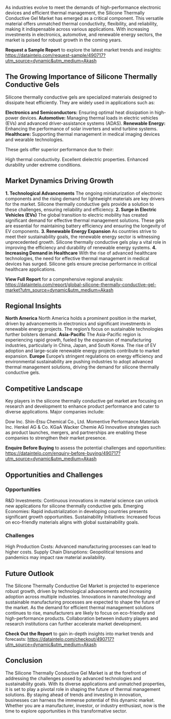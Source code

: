 As industries evolve to meet the demands of high-performance electronic devices and efficient thermal management, the Silicone Thermally Conductive Gel Market has emerged as a critical component. This versatile material offers unmatched thermal conductivity, flexibility, and reliability, making it indispensable across various applications. With increasing investments in electronics, automotive, and renewable energy sectors, the market is poised for robust growth in the coming years.

**Request a Sample Report** to explore the latest market trends and insights: https://dataintelo.com/request-sample/490717?utm_source=dynamic&utm_medium=Akash

## The Growing Importance of Silicone Thermally Conductive Gels

Silicone thermally conductive gels are specialized materials designed to dissipate heat efficiently. They are widely used in applications such as:

**Electronics and Semiconductors:** Ensuring optimal heat dissipation in high-power devices.
**Automotive:** Managing thermal loads in electric vehicles (EVs) and advanced driver-assistance systems (ADAS).
**Renewable Energy:** Enhancing the performance of solar inverters and wind turbine systems.
**Healthcare:** Supporting thermal management in medical imaging devices and wearable technologies.

These gels offer superior performance due to their:

High thermal conductivity.
Excellent dielectric properties.
Enhanced durability under extreme conditions.

## Market Dynamics Driving Growth

**1. Technological Advancements**
The ongoing miniaturization of electronic components and the rising demand for lightweight materials are key drivers for the market. Silicone thermally conductive gels provide a solution to these challenges, ensuring reliability and efficiency.
**2. Surge in Electric Vehicles (EVs)**
The global transition to electric mobility has created significant demand for effective thermal management solutions. These gels are essential for maintaining battery efficiency and ensuring the longevity of EV components.
**3. Renewable Energy Expansion**
As countries strive to meet their sustainability goals, the renewable energy sector is witnessing unprecedented growth. Silicone thermally conductive gels play a vital role in improving the efficiency and durability of renewable energy systems.
**4. Increasing Demand in Healthcare**
With the rise of advanced healthcare technologies, the need for effective thermal management in medical devices has surged. Silicone gels ensure precise performance in critical healthcare applications.

**View Full Report** for a comprehensive regional analysis: https://dataintelo.com/report/global-silicone-thermally-conductive-gel-market?utm_source=dynamic&utm_medium=Akash

## Regional Insights

**North America**
North America holds a prominent position in the market, driven by advancements in electronics and significant investments in renewable energy projects. The region’s focus on sustainable technologies further bolsters demand.
**Asia-Pacific**
The Asia-Pacific region is experiencing rapid growth, fueled by the expansion of manufacturing industries, particularly in China, Japan, and South Korea. The rise of EV adoption and large-scale renewable energy projects contribute to market expansion.
**Europe**
Europe’s stringent regulations on energy efficiency and environmental sustainability are pushing industries to adopt advanced thermal management solutions, driving the demand for silicone thermally conductive gels.

## Competitive Landscape

Key players in the silicone thermally conductive gel market are focusing on research and development to enhance product performance and cater to diverse applications. Major companies include:

Dow Inc.
Shin-Etsu Chemical Co., Ltd.
Momentive Performance Materials Inc.
Henkel AG & Co. KGaA
Wacker Chemie AG
Innovative strategies such as product launches, mergers, and partnerships are enabling these companies to strengthen their market presence.

**Enquire Before Buying** to assess the potential challenges and opportunities: https://dataintelo.com/enquiry-before-buying/490717?utm_source=dynamic&utm_medium=Akash

## Opportunities and Challenges

### Opportunities

R&D Investments: Continuous innovations in material science can unlock new applications for silicone thermally conductive gels.
Emerging Economies: Rapid industrialization in developing countries presents significant growth opportunities.
Sustainability Initiatives: Increased focus on eco-friendly materials aligns with global sustainability goals.

### Challenges

High Production Costs: Advanced manufacturing processes can lead to higher costs.
Supply Chain Disruptions: Geopolitical tensions and pandemics may impact raw material availability.

## Future Outlook

The Silicone Thermally Conductive Gel Market is projected to experience robust growth, driven by technological advancements and increasing adoption across multiple industries. Innovations in nanotechnology and sustainable manufacturing processes are expected to shape the future of the market.
As the demand for efficient thermal management solutions continues to rise, manufacturers are likely to focus on eco-friendly and high-performance products. Collaboration between industry players and research institutions can further accelerate market development.

**Check Out the Report** to gain in-depth insights into market trends and forecasts: https://dataintelo.com/checkout/490717?utm_source=dynamic&utm_medium=Akash

## Conclusion

The Silicone Thermally Conductive Gel Market is at the forefront of addressing the challenges posed by advanced technologies and sustainability goals. With its diverse applications and unmatched properties, it is set to play a pivotal role in shaping the future of thermal management solutions.
By staying ahead of trends and investing in innovation, businesses can harness the immense potential of this dynamic market. Whether you are a manufacturer, investor, or industry enthusiast, now is the time to explore opportunities in this transformative sector.
